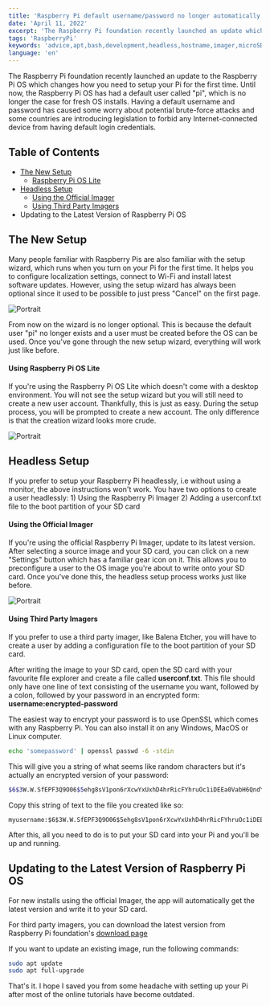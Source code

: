 ```yaml
---
title: 'Raspberry Pi default username/password no longer automatically work with the a fresh install of the latest OS. Here's how to set up your Pi with the latest OS'
date: 'April 11, 2022'
excerpt: 'The Raspberry Pi foundation recently launched an update which caused a lot of headache for me personally. The fix is actually really simple and I explain everything on this blogpost'
tags: 'RaspberryPi'
keywords: 'advice,apt,bash,development,headless,hostname,imager,microSD,setup,ssh'
language: 'en'
---
```


The Raspberry Pi foundation recently launched an update to the Raspberry Pi OS which changes how you need to setup your Pi for the first time. Until now, the Raspberry Pi OS has had a default user called "pi", which is no longer the case for fresh OS installs. Having a default username and password has caused some worry about potential brute-force attacks and some countries are introducing legislation to forbid any Internet-connected device from having default login credentials.

## Table of Contents

- [The New Setup](#the-new-setup)
  - [Raspberry Pi OS Lite](#using-raspberry-pi-os-lite)
- [Headless Setup](#headless-setup)
  - [Using the Official Imager](#using-the-official-imager)
  - [Using Third Party Imagers](#using-third-party-imagers)
- Updating to the Latest Version of Raspberry Pi OS

## The New Setup

Many people familiar with Raspberry Pis are also familiar with the setup wizard, which runs when you turn on your Pi for the first time. It helps you to configure localization settings, connect to Wi-Fi and install latest software updates. However, using the setup wizard has always been optional since it used to be possible to just press "Cancel" on the first page.

<picture>
  <source srcset="/images/posts/raspberry-pi-default-password-not-working-after-update/setup-wizard.webp" type="image/webp"  />
  <source srcset="/images/posts/raspberry-pi-default-password-not-working-after-update/setup-wizard.jpg" type="image/jpeg" />
  <img src="/images/posts/raspberry-pi-default-password-not-working-after-update/setup-wizard.jpg" alt="Portrait" style="max-width: calc(100vw - 4em)" loading="lazy"/>
</picture>

From now on the wizard is no longer optional. This is because the default user "pi" no longer exists and a user must be created before the OS can be used. Once you've gone through the new setup wizard, everything will work just like before.

#### Using Raspberry Pi OS Lite

If you're using the Raspberry Pi OS Lite which doesn't come with a desktop environment. You will not see the setup wizard but you will still need to create a new user account. Thankfully, this is just as easy. During the setup process, you will be prompted to create a new account. The only difference is that the creation wizard looks more crude.

<picture>
  <source srcset="/images/posts/raspberry-pi-default-password-not-working-after-update/lite-setup-400.webp" type="image/webp"  />
  <source srcset="/images/posts/raspberry-pi-default-password-not-working-after-update/lite-setup-400.jpg" type="image/jpeg" />
  <img src="/images/posts/raspberry-pi-default-password-not-working-after-update/lite-setup-400.jpg" alt="Portrait" style="max-width: calc(100vw - 4em)" loading="lazy"/>
</picture>

## Headless Setup

If you prefer to setup your Raspberry Pi headlessly, i.e without using a monitor, the above instructions won't work. You have two options to create a user headlessly: 1) Using the Raspberry Pi Imager 2) Adding a userconf.txt file to the boot partition of your SD card

#### Using the Official Imager

If you're using the official Raspberry Pi Imager, update to its latest version. After selecting a source image and your SD card, you can click on a new "Settings" button which has a familiar gear icon on it. This allows you to preconfigure a user to the OS image you're about to write onto your SD card. Once you've done this, the headless setup process works just like before.

<picture>
  <source srcset="/images/posts/raspberry-pi-default-password-not-working-after-update/new-imager-400.webp" type="image/webp"  />
  <source srcset="/images/posts/raspberry-pi-default-password-not-working-after-update/new-imager-400.jpg" type="image/jpeg" />
  <img src="/images/posts/raspberry-pi-default-password-not-working-after-update/new-imager-400.jpg" alt="Portrait" style="max-width: calc(100vw - 4em)" loading="lazy"/>
</picture>

#### Using Third Party Imagers

If you prefer to use a third party imager, like Balena Etcher, you will have to create a user by adding a configuration file to the boot partition of your SD card.

After writing the image to your SD card, open the SD card with your favourite file explorer and create a file called **userconf.txt**. This file should only have one line of text consisting of the username you want, followed by a colon, followed by your password in an encrypted form: **username:encrypted-password**

The easiest way to encrypt your password is to use OpenSSL which comes with any Raspberry Pi. You can also install it on any Windows, MacOS or Linux computer.

```bash
echo 'somepassword' | openssl passwd -6 -stdin
```

This will give you a string of what seems like random characters but it's actually an encrypted version of your password:

```bash
$6$3W.W.SfEPF3Q9O06$5ehg8sV1pon6rXcwYxUxhD4hrRicFYhruOc1iDEEa0VabH6QndYakRakZRXt.8c3KUyIutfaPCVMtbjyTlAsw1
```

Copy this string of text to the file you created like so:

```
myusername:$6$3W.W.SfEPF3Q9O06$5ehg8sV1pon6rXcwYxUxhD4hrRicFYhruOc1iDEEa0VabH6QndYakRakZRXt.8c3KUyIutfaPCVMtbjyTlAsw1
```

After this, all you need to do is to put your SD card into your Pi and you'll be up and running.

## Updating to the Latest Version of Raspberry Pi OS

For new installs using the official Imager, the app will automatically get the latest version and write it to your SD card.

For third party imagers, you can download the latest version from Raspberry Pi foundation's [download page](https://www.raspberrypi.com/software/)

If you want to update an existing image, run the following commands:

```bash
sudo apt update
sudo apt full-upgrade
```

That's it. I hope I saved you from some headache with setting up your Pi after most of the online tutorials have become outdated.
